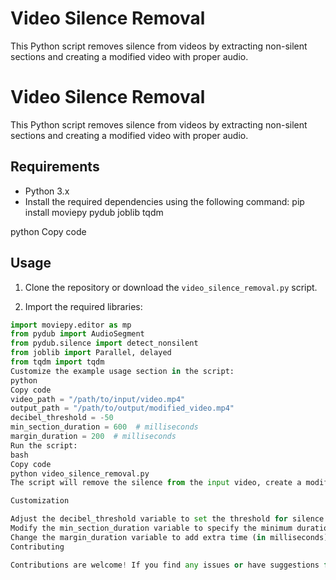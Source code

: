 # Video Silence Removal

This Python script removes silence from videos by extracting non-silent sections and creating a modified video with proper audio.

# Video Silence Removal

This Python script removes silence from videos by extracting non-silent sections and creating a modified video with proper audio.

## Requirements

- Python 3.x
- Install the required dependencies using the following command:
pip install moviepy pydub joblib tqdm

python
Copy code

## Usage

1. Clone the repository or download the `video_silence_removal.py` script.

2. Import the required libraries:
```python
import moviepy.editor as mp
from pydub import AudioSegment
from pydub.silence import detect_nonsilent
from joblib import Parallel, delayed
from tqdm import tqdm
Customize the example usage section in the script:
python
Copy code
video_path = "/path/to/input/video.mp4"
output_path = "/path/to/output/modified_video.mp4"
decibel_threshold = -50
min_section_duration = 600  # milliseconds
margin_duration = 200  # milliseconds
Run the script:
bash
Copy code
python video_silence_removal.py
The script will remove the silence from the input video, create a modified video with proper audio, and save it to the specified output path.

Customization

Adjust the decibel_threshold variable to set the threshold for silence detection. Lower values indicate quieter sounds will be considered as silence.
Modify the min_section_duration variable to specify the minimum duration (in milliseconds) for a non-silent section to be included in the output.
Change the margin_duration variable to add extra time (in milliseconds) before and after each non-silent section for smoother transitions.
Contributing

Contributions are welcome! If you find any issues or have suggestions for improvements, please feel free to open an issue or submit a pull request.

